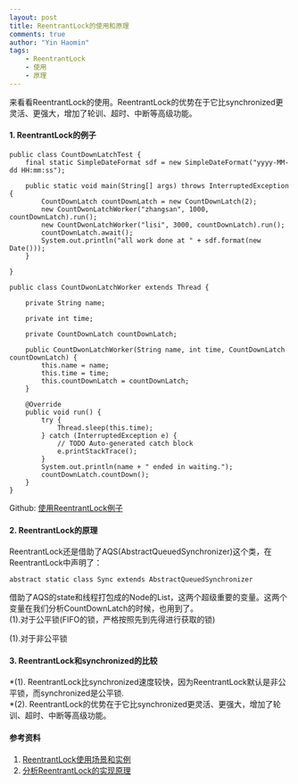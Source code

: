 ```yaml
---
layout: post
title: ReentrantLock的使用和原理
comments: true
author: "Yin Haomin"
tags:
    - ReentrantLock
    - 使用
    - 原理
---
```


来看看ReentrantLock的使用。ReentrantLock的优势在于它比synchronized更灵活、更强大，增加了轮训、超时、中断等高级功能。<br>

#### 1. ReentrantLock的例子
```
public class CountDownLatchTest {
    final static SimpleDateFormat sdf = new SimpleDateFormat("yyyy-MM-dd HH:mm:ss");

    public static void main(String[] args) throws InterruptedException {
        CountDownLatch countDownLatch = new CountDownLatch(2);
        new CountDwonLatchWorker("zhangsan", 1000, countDownLatch).run();
        new CountDwonLatchWorker("lisi", 3000, countDownLatch).run();
        countDownLatch.await();
        System.out.println("all work done at " + sdf.format(new Date()));
    }

}
```

```
public class CountDwonLatchWorker extends Thread {

    private String name;

    private int time;

    private CountDownLatch countDownLatch;

    public CountDwonLatchWorker(String name, int time, CountDownLatch countDownLatch) {
        this.name = name;
        this.time = time;
        this.countDownLatch = countDownLatch;
    }

    @Override
    public void run() {
        try {
            Thread.sleep(this.time);
        } catch (InterruptedException e) {
            // TODO Auto-generated catch block
            e.printStackTrace();
        }
        System.out.println(name + " ended in waiting.");
        countDownLatch.countDown();
    }
}
```
Github: [使用ReentrantLock例子](https://github.com/yinhaomin/common-test/tree/master/common-test-service/src/main/java/com/baidu/common/test/service/cocurrency)<br>

#### 2. ReentrantLock的原理<br>
ReentrantLock还是借助了AQS(AbstractQueuedSynchronizer)这个类，在ReentrantLock中声明了：<br>
```
abstract static class Sync extends AbstractQueuedSynchronizer
```
借助了AQS的state和线程打包成的Node的List，这两个超级重要的变量。这两个变量在我们分析CountDownLatch的时候，也用到了。<br>
(1).对于公平锁(FIFO的锁，严格按照先到先得进行获取的锁)

(1).对于非公平锁


#### 3. ReentrantLock和synchronized的比较
*(1). ReentrantLock比synchronized速度较快，因为ReentrantLock默认是非公平锁，而synchronized是公平锁.<br>
*(2). ReentrantLock的优势在于它比synchronized更灵活、更强大，增加了轮训、超时、中断等高级功能。<br>

#### 参考资料
1. [ReentrantLock使用场景和实例](http://blog.csdn.net/antony9118/article/details/52664125)
2. [分析ReentrantLock的实现原理](http://www.jianshu.com/p/fe027772e156)
